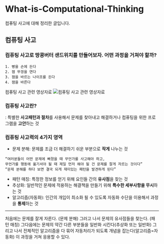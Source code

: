 # What-is-Computational-Thinking
컴퓨팅 사고에 대해 정리한 글입니다.


## 컴퓨팅 사고

### 컴퓨팅 사고로 땅콩버터 샌드위치를 만들어보자. 어떤 과정을 거쳐야 할까?

```
1. 빵을 손에 든다
2. 잼 뚜껑을 연다
3. 잼을 바르는 나이프를 든다
4. 잼을 바른다
```

컴퓨팅 사고 관련 영상자료
![컴퓨팅 사고 관련 영상자료](https://www.youtube.com/watch?v=cDA3_5982h8&list=PLfA_D-b2uIbCNmZtDvbObWPwkj_o5XVc7&index=4)

### 컴퓨팅 사고란?
: 특별한 **사고패턴과 절차**를 사용해서 문제를 찾아내고 해결하거나 컴퓨팅을 위한 프로그램을 **고안**하는 것

### 컴퓨팅 사고력의 4가지 영역

* 문제 분해: 문제를 조금 더 해결하기 쉬운 부분으로 **작게** 나누는 것
```
“여러분들이 어떤 문제에 빠졌을 때 무언가를 사고해야 하고,
무언가를 행동에 옮기셔야 될 때 제일 먼저 해야 될 건 문제를 잘게 자르는 것이다”
“문제 분해를 하다 보면 결국 되게 재미있는 패턴을 발견하게 된다”
```
* 패턴 매칭: 특정한 정보를 얻기 위해 요인들 간의 **유사점**을 찾는 것
* 추상화: 일반적인 문제에 적용하는 해결책을 만들기 위해 **특수한 세부사항을 무시**하는 것
* 알고리즘(자동화): 인간의 개입이 최소화 될 수 있도록 자동화 수단을 이용해서 과정을 **통제**하는 것

***

처음에는 문제를 잘게 자른다. (문제 분해)
그러고 나서 문제의 유사점들을 찾는다. (패턴 매칭)
그다음에는 문제의 약간 다른 부분들을 일반화 시킨다(추상화 또는 일반화)
그리고 나서 전체적인 알고리즘을 다 묶어 자동처리가 되도록 개념을 잡는다(알고리즘=자동화)
이 과정을 거쳐 응용할 수 있다.
